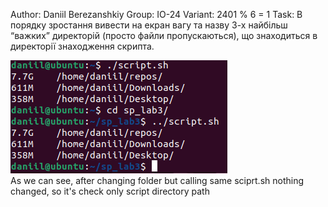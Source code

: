 Author: Daniil Berezanshkiy
Group: IO-24
Variant: 2401 % 6 = 1
Task: В порядку зростання вивести на екран вагу та назву 3-х найбільш
“важких” директорій (просто файли пропускаються), що знаходиться
в директорії знаходження скрипта.


![As we can see, after changing folder but calling same sciprt.sh nothing changed, so it's check only scpirt directory path](screen.PNG)<br>
As we can see, after changing folder but calling same sciprt.sh nothing changed, so it's check only script directory path
